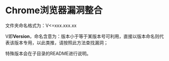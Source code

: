 # Chrome浏览器漏洞整合

文件夹命名格式为：V<=xxx.xxx.xx

V即**Version**，命名含意为：版本小于等于某版本号可利用，直接以版本命名则代表该版本专用，以此类推，请按照此方法查找漏洞；

特殊版本会在子目录的README进行说明。
